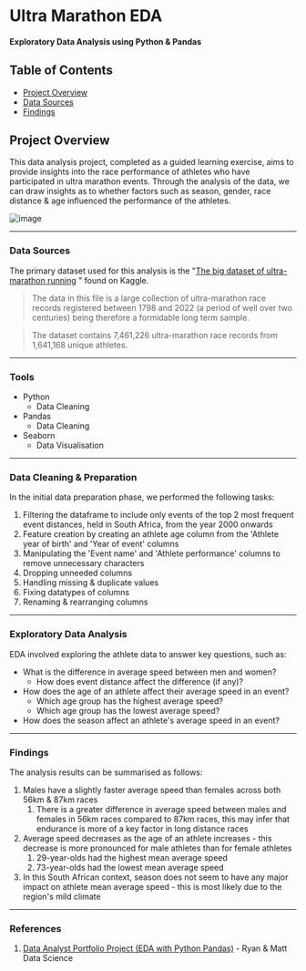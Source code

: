 

# Ultra Marathon EDA

#### Exploratory Data Analysis using Python & Pandas

## Table of Contents

- [Project Overview](#project-overview)
- [Data Sources](#data-sources)
- [Findings](#findings)

## Project Overview

This data analysis project, completed as a guided learning exercise, aims to provide insights into the race performance of athletes who have participated in ultra marathon events.
Through the analysis of the data, we can draw insights as to whether factors such as season, gender, race distance & age influenced the performance of the athletes.

![image](https://github.com/user-attachments/assets/cf460fb3-b60c-43bc-8082-9c20caa69ba8)

---

### Data Sources

The primary dataset used for this analysis is the "[The big dataset of ultra-marathon running](https://www.kaggle.com/datasets/aiaiaidavid/the-big-dataset-of-ultra-marathon-running) " found on Kaggle.

> The data in this file is a large collection of ultra-marathon race records registered between 1798 and 2022 (a period of well over two centuries) being therefore a formidable long term sample.

> The dataset contains 7,461,226 ultra-marathon race records from 1,641,168 unique athletes.
  
---

### Tools

- Python
  - Data Cleaning
- Pandas
  - Data Cleaning
- Seaborn
  - Data Visualisation

---

### Data Cleaning & Preparation

In the initial data preparation phase, we performed the following tasks:
1. Filtering the dataframe to include only events of the top 2 most frequent event distances, 
held in South Africa, from the year 2000 onwards
2. Feature creation by creating an athlete age column from the 'Athlete year of birth' and 'Year of event' columns
3. Manipulating the 'Event name' and 'Athlete performance' columns to remove unnecessary characters
4. Dropping unneeded columns
5. Handling missing & duplicate values
6. Fixing datatypes of columns
7. Renaming & rearranging columns

---

### Exploratory Data Analysis

EDA involved exploring the athlete data to answer key questions, such as:
- What is the difference in average speed between men and women?
  - How does event distance affect the difference (if any)?
- How does the age of an athlete affect their average speed in an event?
  - Which age group has the highest average speed?
  - Which age group has the lowest average speed?
- How does the season affect an athlete's average speed in an event?

---

### Findings

The analysis results can be summarised as follows:
1. Males have a slightly faster average speed than females across both 56km & 87km races
   1. There is a greater difference in average speed between males and females in 56km races compared to 87km races, this may infer that endurance is more of a key factor in long distance races
2. Average speed decreases as the age of an athlete increases - this decrease is more pronounced for male athletes than for female athletes
   1. 29-year-olds had the highest mean average speed
   2. 73-year-olds had the lowest mean average speed
3. In this South African context, season does not seem to have any major impact on athlete mean average speed - this is most likely due to the region's mild climate

---

### References

1. [Data Analyst Portfolio Project (EDA with Python Pandas)](https://www.youtube.com/watch?v=4sZFkPw87ng) - Ryan & Matt Data Science
